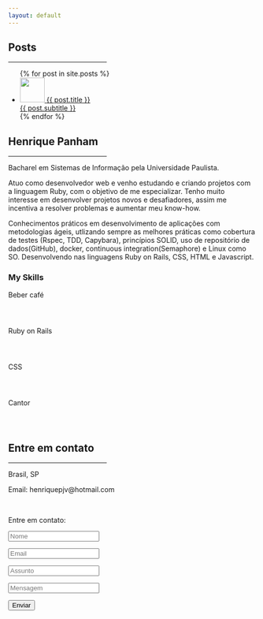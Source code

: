 ```yaml
---
layout: default
---
```


<!-- Main Img Section -->

<div class="intro-header">
  <div class="w3-container">
    <div class="w3-row">
      <div class="col-lg-12">
      </div>
    </div>
  </div>
</div>

<!-- End Main Img Section -->

<!-- Posts Section -->
<div class="w3-content w3-justify w3-text-grey w3-padding-64" id="posts">
  <h2 class="w3-text-orange">Posts</h2>
  <hr style="width:200px" class="w3-opacity">

  <div class="w3-third">
    <ul class="w3-ul w3-hoverable">
      {% for post in site.posts %}
        <a href="{{ post.url }}">
          <li class="w3-padding-16">
            <img src="{{ post.related_image }}" class="w3-left w3-margin-right" style="width:50px">
            <span class="w3-large">{{ post.title }}</span><br>
            <span>{{ post.subtitle }}</span>
          </li>
        </a>
      {% endfor %}
    </ul>
  </div>
</div>

<!-- About Section -->
<div class="w3-content w3-justify w3-text-grey w3-padding-64" id="about">
  <h2 class="w3-text-orange">Henrique Panham</h2>
  <hr style="width:200px" class="w3-opacity">
  <p>Bacharel em Sistemas de Informação pela Universidade Paulista.</p>
  <p>Atuo como desenvolvedor web e venho estudando e criando projetos com a linguagem Ruby, com o objetivo de me especializar. Tenho muito interesse em desenvolver projetos novos e desafiadores, assim me incentiva a resolver problemas e aumentar meu know-how.</p>
  <p>Conhecimentos práticos em desenvolvimento de aplicações com metodologias ágeis, utlizando sempre as melhores práticas como cobertura de testes (Rspec, TDD, Capybara), princípios SOLID, uso de repositório de dados(GitHub), docker, continuous integration(Semaphore) e Linux como SO. Desenvolvendo nas linguagens Ruby on Rails, CSS, HTML e Javascript.</p>

  <h3 class="w3-padding-16 w3-text-orange">My Skills</h3>
  <p class="w3-wide">Beber café</p>
  <div class="w3-white">
    <div class="w3-dark-grey" style="height:28px;width:95%"></div>
  </div>
  <p class="w3-wide">Ruby on Rails</p>
  <div class="w3-white">
    <div class="w3-dark-grey" style="height:28px;width:75%"></div>
  </div>
  <p class="w3-wide">CSS</p>
  <div class="w3-white">
    <div class="w3-dark-grey" style="height:28px;width:55%"></div>
  </div>
  <p class="w3-wide">Cantor</p>
  <div class="w3-white">
    <div class="w3-dark-grey" style="height:28px;width:5%"></div>
  </div>
  <!-- End About Section -->
</div>

<!-- Contact Section -->
<div class="w3-padding-64 w3-content w3-text-black" id="contact">
  <h2 class="w3-text-orange">Entre em contato</h2>
  <hr style="width:200px" class="w3-opacity">

  <div class="w3-section">
    <p><i class="fa fa-map-marker fa-fw w3-text-dark-gray w3-xxlarge w3-margin-right"></i> Brasil, SP</p>
    <p><i class="fa fa-envelope fa-fw w3-text-dark-gray w3-xxlarge w3-margin-right"> </i> Email: henriquepjv@hotmail.com</p>
  </div><br>
  <p>Entre em contato:</p>

  <form action="https://formspree.io/f/mjvlvevw" method="POST">
    <p><input class="w3-input w3-padding-16" type="text" placeholder="Nome" required name="_name"></p>
    <p><input class="w3-input w3-padding-16" type="text" placeholder="Email" required name="_replyto"></p>
    <p><input class="w3-input w3-padding-16" type="text" placeholder="Assunto" required name="_subject"></p>
    <p><input class="w3-input w3-padding-16" type="text" placeholder="Mensagem" required name="_message"></p>
    <p>
      <button class="w3-button w3-light-grey w3-padding-large" type="submit">
        <i class="fa fa-paper-plane"></i> Enviar
      </button>
    </p>
  </form>
<!-- End Contact Section -->
</div>

